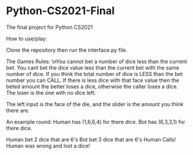 # Python-CS2021-Final
The final project for Python CS2021

How to use/play:

Clone the repository then run the interface.py file.

The Games Rules: 
    \nYou cannot bet a number of dice less than the current bet.
    You cant bet the dice value less than the current bet with the same number of dice.
    If you think the total number of dice is LESS than the bet number you can CALL.
        If there is less dice with that face value then the beted amount the better loses a dice, otherwise the caller loses a dice.   
    The loser is the one with no dice left.
    
The left input is the face of the die, and the slider is the amount you think there are.



An example round:
Human has (1,6,6,4) for there dice.
Bot has (6,3,3,1) for there dice.

Human bet 2 dice that are 6's
Bot bet 3 dice that are 6's
Human Calls!
Human was wrong and lost a dice!
